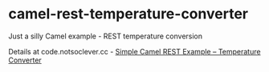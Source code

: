 camel-rest-temperature-converter
=======================================

Just a silly Camel example - REST temperature conversion

Details at code.notsoclever.cc - [Simple Camel REST Example – Temperature Converter](http://code.notsoclever.cc/simple-camel-rest-example-temperature-converter/)
